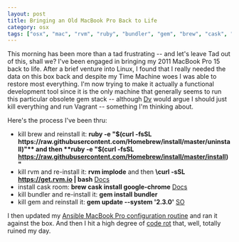 ```yaml
---
layout: post
title: Bringing an Old MacBook Pro Back to Life
category: osx
tags: ["osx", "mac", "rvm", "ruby", "bundler", "gem", "brew", "cask", "mysql"]
---
```

This morning has been more than a tad frustrating -- and let's leave Tad out of this, shall we?  I've been engaged in bringing my 2011 MacBook Pro 15 back to life.  After a brief venture into Linux, I found that I really needed the data on this box back and despite my Time Machine woes I was able to restore most everything.  I'm now trying to make it actually a functional development tool since it is the only machine that generally seems to run this particular obsolete gem stack -- although [Dv](http://www.dasari.me/) would argue I should just kill everything and run Vagrant -- something I'm thinking about.

Here's the process I've been thru:

* kill brew and reinstall it: **ruby -e "$(curl -fsSL https://raw.githubusercontent.com/Homebrew/install/master/uninstall)"** and then **ruby -e "$(curl -fsSL https://raw.githubusercontent.com/Homebrew/install/master/install)"**
* kill rvm and re-install it: **rvm implode** and then **\curl -sSL https://get.rvm.io | bash** [Docs](https://richonrails.com/articles/uninstalling-rvm)
* install cask room: **brew cask install google-chrome** [Docs](https://caskroom.github.io/)
* kill bundler and re-install it:  **gem install bundler**
* kill gem and reinstall it: **gem update --system '2.3.0'** [SO](http://stackoverflow.com/questions/13626143/how-to-upgrade-rubygems)

I then updated my [Ansible MacBook Pro configuration routine](https://github.com/fuzzygroup/ansible-macbook-pro) and ran it against the box.  And then I hit a high degree of [code rot](https://fuzzygroup.github.io/blog/rails/2016/12/06/code-rot-is-very-very-real.html) that, well, totally ruined my day.  